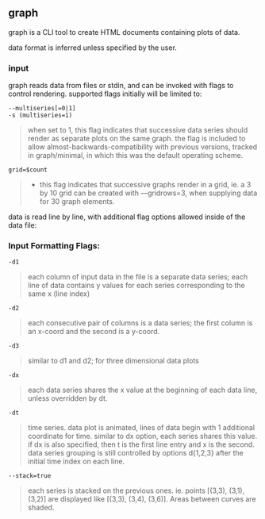 ## graph
graph is a CLI tool to create HTML documents containing plots of data.

data format is inferred unless specified by the user.


### input
graph reads data from files or stdin, and can be invoked with flags to control rendering.
supported flags initially will be limited to:  

`--multiseries[=0|1]`  
`-s (multiseries=1)  `  
> when set to 1, this flag indicates that successive data series should render as separate plots on the same graph.
the flag is included to allow almost-backwards-compatibility with previous versions, tracked in graph/minimal,
in which this was the default operating scheme.



`grid=$count`
>- this flag indicates that successive graphs render in a grid, ie. a 3 by 10 grid can be created with —gridrows=3, when supplying data for 30 graph elements.

data is read line by line, with additional flag options allowed inside of the data file:


### Input Formatting Flags:  
`-d1`  
>each column of input data in the file is a separate data series; each line of data contains y values for each series corresponding to the same x (line index)
  
`-d2`   
>each consecutive pair of columns is a data series; the first column is an x-coord and the second is a y-coord.

`-d3`  
>similar to d1 and d2; for three dimensional data plots

`-dx`  
>each data series shares the x value at the beginning of each data line, unless overridden by dt.

`-dt`  
>time series. data plot is animated, lines of data begin with 1 additional coordinate for time. similar to dx option, each series shares this value. 
>if dx is also specified, then t is the first line entry and x is the second. data series grouping is still controlled by options d{1,2,3} after the initial time index on each line.

`--stack=true`  
>each series is stacked on the previous ones. ie. points [(3,3), (3,1), (3,2)] are displayed like [(3,3), (3,4), (3,6)]. Areas between curves are shaded.  






